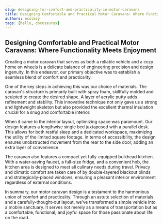 ```yaml
---
slug: designing-for-comfort-and-practicality-in-motor-caravans
title: Designing Comfortable and Practical Motor Caravans: Where Functionality Meets Enjoyment
authors: ecolazy
tags: [hello, docusaurus]
---
```


## Designing Comfortable and Practical Motor Caravans: Where Functionality Meets Enjoyment

Creating a motor caravan that serves as both a reliable vehicle and a cozy home on wheels is a delicate balance of engineering precision and design ingenuity. In this endeavor, our primary objective was to establish a seamless blend of comfort and practicality.

One of the key steps in achieving this was our choice of materials. The caravan's structure is primarily built with spray foam, skillfully molded and sculpted to create the desired shape. A layer of acrylic putty adds refinement and stability. This innovative technique not only gave us a strong and lightweight skeleton but also provided the excellent thermal insulation crucial for a snug and comfortable interior.

When it came to the interior layout, optimizing space was paramount. Our design features a lengthwise single bed juxtaposed with a parallel desk. This allows for both restful sleep and a dedicated workspace, maximizing the utility of the limited square footage. In terms of accessibility, the design ensures unobstructed movement from the rear to the side door, adding an extra layer of convenience.

The caravan also features a compact yet fully-equipped bulkhead kitchen. With a water-saving faucet, a full-size fridge, and a convenient hob, the kitchen area is designed to meet all culinary needs during travel. Privacy and climatic comfort are taken care of by double-layered blackout blinds and strategically-placed windows, ensuring a pleasant interior environment regardless of external conditions.

In summary, our motor caravan design is a testament to the harmonious union of comfort and practicality. Through an astute selection of materials and a carefully-thought-out layout, we've transformed a simple vehicle into a mobile sanctuary. It serves not merely as a means of transportation but as a comfortable, functional, and joyful space for those passionate about life on the road.